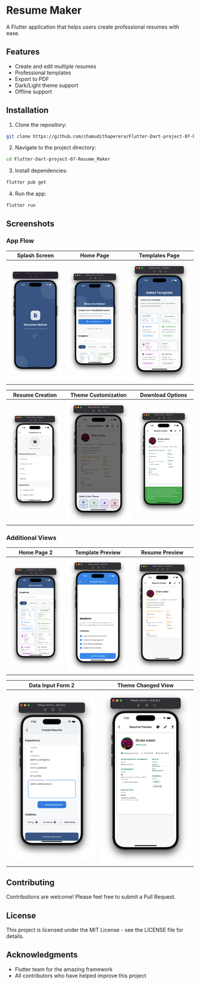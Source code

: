 # Resume Maker

A Flutter application that helps users create professional resumes with ease.

## Features

- Create and edit multiple resumes
- Professional templates
- Export to PDF
- Dark/Light theme support
- Offline support

## Installation

1. Clone the repository:
```bash
git clone https://github.com/chamudithaperera/Flutter-Dart-project-07-Resume_Maker.git
```

2. Navigate to the project directory:
```bash
cd Flutter-Dart-project-07-Resume_Maker
```

3. Install dependencies:
```bash
flutter pub get
```

4. Run the app:
```bash
flutter run
```

## Screenshots

### App Flow

| Splash Screen | Home Page | Templates Page |
|---------------|-----------|----------------|
| ![Splash Screen](assets/screenshots/splash%20screen.png) | ![Home Page](assets/screenshots/home%20page1.png) | ![Templates Page](assets/screenshots/templates%20page.png) |

| Resume Creation | Theme Customization | Download Options |
|-----------------|---------------------|------------------|
| ![Resume Creation](assets/screenshots/resume%20data%20input%20form1.png) | ![Theme Customization](assets/screenshots/resume%20color%20theme%20change%20option.png) | ![Download Options](assets/screenshots/redume%20download%20option.png) |

### Additional Views

| Home Page 2 | Template Preview | Resume Preview |
|-------------|------------------|----------------|
| ![Home Page 2](assets/screenshots/home%20page2.png) | ![Template Preview](assets/screenshots/template%20preview%20page.png) | ![Resume Preview](assets/screenshots/resume%20preview.png) |

| Data Input Form 2 | Theme Changed View |
|-------------------|-------------------|
| ![Data Input Form 2](assets/screenshots/resume%20data%20input%20form2.png) | ![Theme Changed View](assets/screenshots/after%20changed%20color%20theme.png) |

## Contributing

Contributions are welcome! Please feel free to submit a Pull Request.

## License

This project is licensed under the MIT License - see the LICENSE file for details.

## Acknowledgments

- Flutter team for the amazing framework
- All contributors who have helped improve this project

